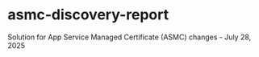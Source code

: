 # asmc-discovery-report
Solution for App Service Managed Certificate (ASMC) changes - July 28, 2025
